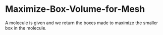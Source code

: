 # Maximize-Box-Volume-for-Mesh
A molecule is given and we return the boxes made to maximize the smaller box in the molecule.
